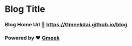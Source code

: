 # Blog Title
### Blog Home Url :link: https://Gmeekdai.github.io/blog
### Powered by :heart: [Gmeek](https://github.com/Meekdai/Gmeek)
